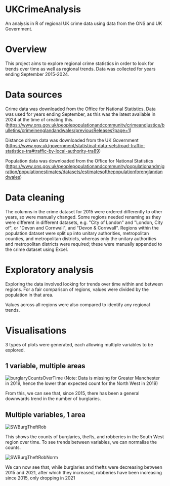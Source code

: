 # UKCrimeAnalysis
An analysis in R of regional UK crime data using data from the ONS and UK Government. 

# Overview
This project aims to explore regional crime statistics in order to look for trends over time as well as regional trends. Data was collected for years ending September 2015-2024.

# Data sources
Crime data was downloaded from the Office for National Statistics. Data was used for years ending September, as this was the latest available in 2024 at the time of creating this.(https://www.ons.gov.uk/peoplepopulationandcommunity/crimeandjustice/bulletins/crimeinenglandandwales/previousReleases?page=1)

Distance driven data was downloaded from the UK Government (https://www.gov.uk/government/statistical-data-sets/road-traffic-statistics-tra#traffic-by-local-authority-tra89)

Population data was downloaded from the Office for National Statistics (https://www.ons.gov.uk/peoplepopulationandcommunity/populationandmigration/populationestimates/datasets/estimatesofthepopulationforenglandandwales)

# Data cleaning
The columns in the crime dataset for 2015 were ordered differently to other years, so were manually changed. Some regions needed renaming as they were different in different datasets, e.g. "City of London" and "London, City of", or "Devon and Cornwall", and "Devon & Cornwall". Regions within the population dataset were split up into unitary authorities, metropolitan counties, and metropolitan districts, whereas only the unitary authorities and metropolitan districts were required; these were manually appended to the crime dataset using Excel.

# Exploratory analysis
Exploring the data involved looking for trends over time within and between regions. For a fair comparison of regions, values were divided by the population in that area. 

Values across all regions were also compared to identify any regional trends. 

# Visualisations
3 types of plots were generated, each allowing multiple variables to be explored.

## 1 variable, multiple areas

![burglaryCountsOverTime](https://github.com/user-attachments/assets/e1119f5a-e8d0-4d52-8683-f7710de85955)
(Note: Data is missing for Greater Manchester in 2019, hence the lower than expected count for the North West in 2019)

From this, we can see that, since 2015, there has been a general downwards trend in the number of burglaries.

## Multiple variables, 1 area

![SWBurgTheftRob](https://github.com/user-attachments/assets/36397491-e741-4e7b-9b7b-239a7381a10c)

This shows the counts of burglaries, thefts, and robberies in the South West region over time. To see trends between variables, we can normalise the counts.

![SWBurgTheftRobNorm](https://github.com/user-attachments/assets/8c614b32-9e68-4c81-add0-c2545d15124a)

We can now see that, while burglaries and thefts were decreasing between 2015 and 2021, after which they increased, robberies have been increasing since 2015, only dropping in 2021
